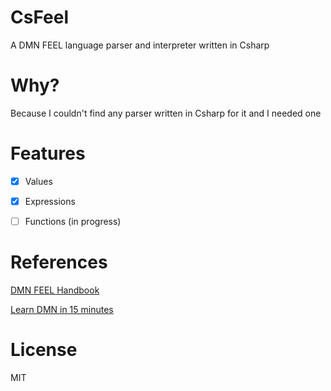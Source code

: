 # CsFeel

A DMN FEEL language parser and interpreter written in Csharp

# Why?

Because I couldn't find any parser written in Csharp for it and I needed one

# Features

- [x] Values

- [x] Expressions

- [ ] Functions (in progress)

# References

[DMN FEEL Handbook](https://kiegroup.github.io/dmn-feel-handbook/#dmn-feel-handbook)

[Learn DMN in 15 minutes](https://learn-dmn-in-15-minutes.com/)

# License

MIT
